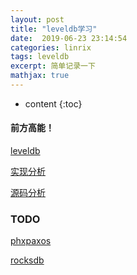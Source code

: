 ```yaml
---
layout: post
title: "leveldb学习"
date:  2019-06-23 23:14:54
categories: linrix
tags: leveldb
excerpt: 简单记录一下
mathjax: true
---
```


* content
{:toc}

#### 前方高能！
[leveldb](https://github.com/google/leveldb)

[实现分析](http://taobaofed.org/blog/2017/07/05/leveldb-analysis/)

[源码分析](https://www.zhihu.com/people/programjerry/posts?page=1)

### TODO
[phxpaxos](https://github.com/Tencent/phxpaxos)

[rocksdb](https://github.com/facebook/rocksdb)
